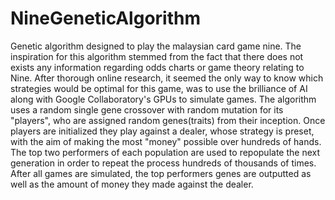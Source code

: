 # NineGeneticAlgorithm
Genetic algorithm designed to play the malaysian card game nine. 
The inspiration for this algorithm stemmed from the fact that there does not exists any information regarding odds charts or game theory relating to Nine. After thorough online research, it seemed the only way to know which strategies would be optimal for this game, was to use the brilliance of AI along with Google Collaboratory's GPUs to simulate games. The algorithm uses a random single gene crossover with random mutation for its "players", who are assigned random genes(traits) from their inception. Once players are initialized they play against a dealer, whose strategy is preset, with the aim of making the most "money" possible over hundreds of hands. The top two performers of each population are used to repopulate the next generation in order to repeat the process hundreds of thousands of times. After all games are simulated, the top performers genes are outputted as well as the amount of money they made against the dealer. 

